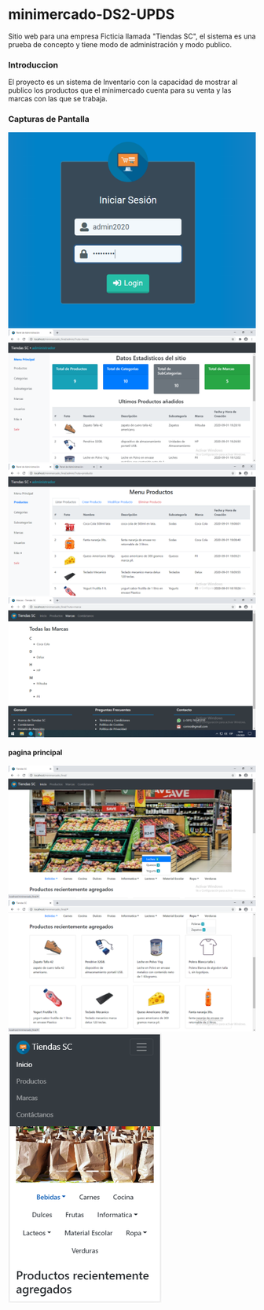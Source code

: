 # minimercado-DS2-UPDS
Sitio web para una empresa Ficticia llamada "Tiendas SC", el sistema es una prueba de concepto y tiene modo de administración y modo publico.

### Introduccion
El proyecto es un sistema de Inventario con la capacidad de mostrar al publico los productos que el minimercado cuenta para su venta y las marcas con las que se trabaja.

### Capturas de Pantalla
![login](https://github.com/flvportafolio/minimercado-DS2-UPDS/blob/master/capturas/admin_login.PNG)
![dashboard](https://github.com/flvportafolio/minimercado-DS2-UPDS/blob/master/capturas/admin_dashboard.png)
![productos](https://github.com/flvportafolio/minimercado-DS2-UPDS/blob/master/capturas/modulo_productos.png)
![marcas](https://github.com/flvportafolio/minimercado-DS2-UPDS/blob/master/capturas/seccion_marcas.png)
#### pagina principal
![paginaprincipal1](https://github.com/flvportafolio/minimercado-DS2-UPDS/blob/master/capturas/paginaprincipal1.png)
![paginaprincipal2](https://github.com/flvportafolio/minimercado-DS2-UPDS/blob/master/capturas/paginaprincipal2.png)
![paginaprincipal_mobile](https://github.com/flvportafolio/minimercado-DS2-UPDS/blob/master/capturas/paginaprincipal_samsung_s5.png)
